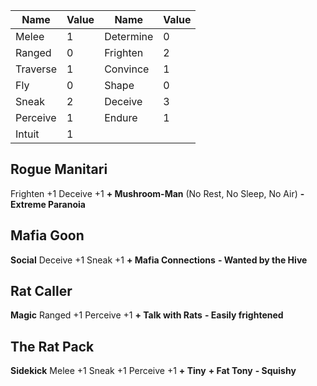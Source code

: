 
| Name     | Value | Name      | Value |
| -------- | ----- | --------- | ----- |
| Melee    | 1     | Determine | 0     |
| Ranged   | 0     | Frighten  | 2     |
| Traverse | 1     | Convince  | 1     |
| Fly      | 0     | Shape     | 0     |
| Sneak    | 2     | Deceive   | 3     |
| Perceive | 1     | Endure    | 1     |
| Intuit   | 1     |           |       |
## Rogue Manitari
Frighten +1
Deceive +1
**+ Mushroom-Man** (No Rest, No Sleep, No Air)
**- Extreme Paranoia**
## Mafia Goon
**Social**
Deceive +1
Sneak +1
**+ Mafia Connections**
**- Wanted by the Hive**
## Rat Caller
**Magic**
Ranged +1
Perceive +1
**+ Talk with Rats**
**- Easily frightened**
## The Rat Pack
**Sidekick**
Melee +1
Sneak +1
Perceive +1
**+ Tiny**
**+ Fat Tony**
**- Squishy**

